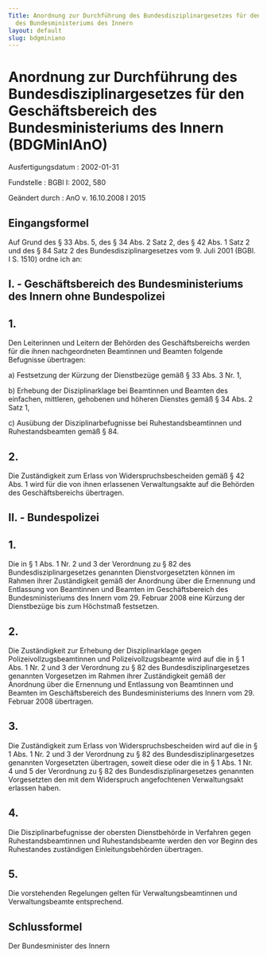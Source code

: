 ```yaml
---
Title: Anordnung zur Durchführung des Bundesdisziplinargesetzes für den Geschäftsbereich
  des Bundesministeriums des Innern
layout: default
slug: bdgminiano
---
```


# Anordnung zur Durchführung des Bundesdisziplinargesetzes für den Geschäftsbereich des Bundesministeriums des Innern (BDGMinIAnO)

Ausfertigungsdatum
:   2002-01-31

Fundstelle
:   BGBl I: 2002, 580

Geändert durch
:   AnO v. 16.10.2008 I 2015



## Eingangsformel

Auf Grund des § 33 Abs. 5, des § 34 Abs. 2 Satz 2, des § 42 Abs. 1
Satz 2 und des § 84 Satz 2 des Bundesdisziplinargesetzes vom 9. Juli
2001 (BGBl. I S. 1510) ordne ich an:


## I. - Geschäftsbereich des Bundesministeriums des Innern ohne Bundespolizei



## 1.

Den Leiterinnen und Leitern der Behörden des Geschäftsbereichs werden
für die ihnen nachgeordneten Beamtinnen und Beamten folgende
Befugnisse übertragen:

a)  Festsetzung der Kürzung der Dienstbezüge gemäß § 33 Abs. 3 Nr. 1,


b)  Erhebung der Disziplinarklage bei Beamtinnen und Beamten des
    einfachen, mittleren, gehobenen und höheren Dienstes gemäß § 34 Abs. 2
    Satz 1,


c)  Ausübung der Disziplinarbefugnisse bei Ruhestandsbeamtinnen und
    Ruhestandsbeamten gemäß § 84.





## 2.

Die Zuständigkeit zum Erlass von Widerspruchsbescheiden gemäß § 42
Abs. 1 wird für die von ihnen erlassenen Verwaltungsakte auf die
Behörden des Geschäftsbereichs übertragen.


## II. - Bundespolizei



## 1.

Die in § 1 Abs. 1 Nr. 2 und 3 der Verordnung zu § 82 des
Bundesdisziplinargesetzes genannten Dienstvorgesetzten können im
Rahmen ihrer Zuständigkeit gemäß der Anordnung über die Ernennung und
Entlassung von Beamtinnen und Beamten im Geschäftsbereich des
Bundesministeriums des Innern vom 29. Februar 2008 eine Kürzung der
Dienstbezüge bis zum Höchstmaß festsetzen.


## 2.

Die Zuständigkeit zur Erhebung der Disziplinarklage gegen
Polizeivollzugsbeamtinnen und Polizeivollzugsbeamte wird auf die in §
1 Abs. 1 Nr. 2 und 3 der Verordnung zu § 82 des
Bundesdisziplinargesetzes genannten Vorgesetzen im Rahmen ihrer
Zuständigkeit gemäß der Anordnung über die Ernennung und Entlassung
von Beamtinnen und Beamten im Geschäftsbereich des Bundesministeriums
des Innern vom 29. Februar 2008 übertragen.


## 3.

Die Zuständigkeit zum Erlass von Widerspruchsbescheiden wird auf die
in § 1 Abs. 1 Nr. 2 und 3 der Verordnung zu § 82 des
Bundesdisziplinargesetzes genannten Vorgesetzten übertragen, soweit
diese oder die in § 1 Abs. 1 Nr. 4 und 5 der Verordnung zu § 82 des
Bundesdisziplinargesetzes genannten Vorgesetzten den mit dem
Widerspruch angefochtenen Verwaltungsakt erlassen haben.


## 4.

Die Disziplinarbefugnisse der obersten Dienstbehörde in Verfahren
gegen Ruhestandsbeamtinnen und Ruhestandsbeamte werden den vor Beginn
des Ruhestandes zuständigen Einleitungsbehörden übertragen.


## 5.

Die vorstehenden Regelungen gelten für Verwaltungsbeamtinnen und
Verwaltungsbeamte entsprechend.


## Schlussformel

Der Bundesminister des Innern

